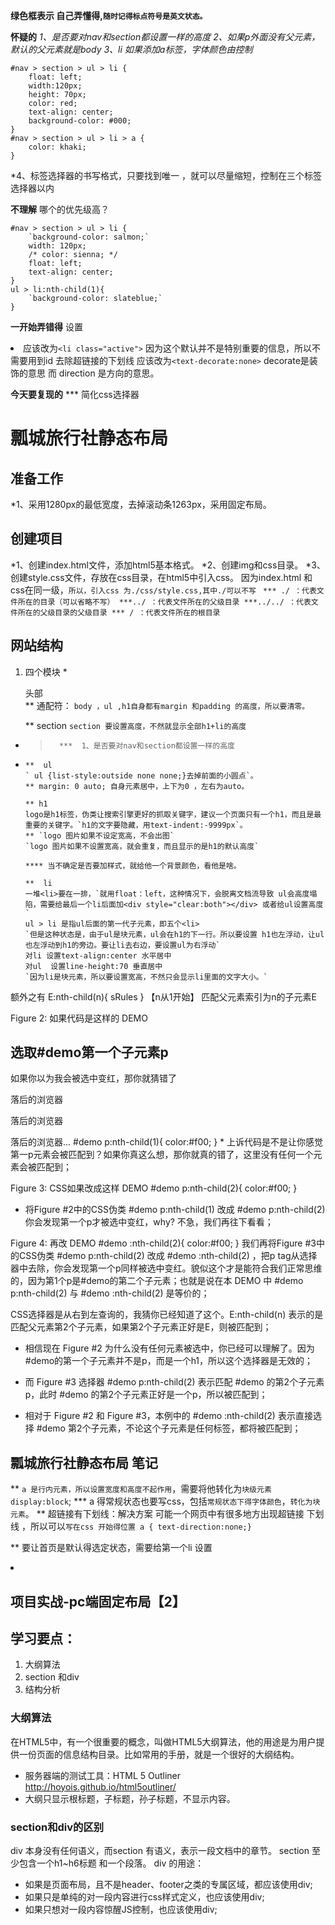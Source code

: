 

**绿色框表示 自己弄懂得,`随时记得标点符号是英文状态。`**

**怀疑的**
*1、是否要对nav和section都设置一样的高度*
*2、如果p外面没有父元素，默认的父元素就是body*
*3、li 如果添加a标签，字体颜色由控制*    
```
#nav > section > ul > li {
    float: left;
    width:120px;
    height: 70px;
    color: red;
    text-align: center;
    background-color: #000;
}
#nav > section > ul > li > a {
    color: khaki;
}
``` 
*4、标签选择器的书写格式，只要找到唯一 ，就可以尽量缩短，控制在三个标签选择器以内   

**不理解**
哪个的优先级高？
```
#nav > section > ul > li {
    `background-color: salmon;`
    width: 120px;
    /* color: sienna; */
    float: left;
    text-align: center;
}
ul > li:nth-child(1){
    `background-color: slateblue;`
}
```

**一开始弄错得**
 设置<li div="active"> 应该改为`<li class="active">` 因为这个默认并不是特别重要的信息，所以不需要用到id
  去除超链接的下划线 <text-driection> 应该改为`<text-decorate:none>` decorate是装饰的意思 而 direction 是方向的意思。

**今天要复现的**
*** 简化css选择器








<!-- 2019-11-26 -->
# 瓢城旅行社静态布局
## 准备工作
*1、采用1280px的最低宽度，去掉滚动条1263px，采用固定布局。
## 创建项目
*1、创建index.html文件，添加html5基本格式。
*2、创建img和css目录。
*3、创建style.css文件，存放在css目录，在html5中引入css。
   因为index.html 和css在同一级，`所以，引入css 为./css/style.css,其中./可以不写 ` 
    `*** ./ ：代表文件所在的目录（可以省略不写）
     ***../ ：代表文件所在的父级目录
     ***../../ ：代表文件所在的父级目录的父级目录
     *** / ：代表文件所在的根目录`
## 网站结构
1. 四个模块
   *<nav>头部</nav>
      ** 通配符：
       `body ，ul ,h1自身都有margin 和padding 的高度，所以要清零。`

      **  section
      `section 要设置高度，不然就显示全部h1+li的高度`
* >       ***  1、是否要对nav和section都设置一样的高度
* 
      **  ul
      ` ul {list-style:outside none none;}去掉前面的小圆点`。
      ** margin: 0 auto; 自身元素居中，上下为0 ，左右为auto。

      ** h1
      logo是h1标签，伪类让搜索引擎更好的抓取关键字，建议一个页面只有一个h1，而且是最重要的关键字。`h1的文字要隐藏，用text-indent:-9999px`。
      ** `logo 图片如果不设定宽高，不会出图`
      `logo 图片如果不设置宽高，就会重复，而且显示的是h1的默认高度`

      **** 当不确定是否要加样式，就给他一个背景颜色，看他是啥。

      **  li
      一堆<li>要在一排，`就用float：left，这种情况下，会脱离文档流导致 ul会高度塌陷，需要给最后一个li后面加<div style="clear:both"></div> 或者给ul设置高度`
      ul > li 是指ul后面的第一代子元素，即五个<li> 
      `但是这种状态是，由于ul是块元素，ul会在h1的下一行。所以要设置 h1也左浮动，让ul也左浮动到h1的旁边。要让li去右边，要设置ul为右浮动`
      对li 设置text-align:center 水平居中
      对ul  设置line-height:70 垂直居中
      `因为li是块元素，所以要设置宽高，不然只会显示li里面的文字大小。`

<!-- 2019-11-27 -->
额外之有
E:nth-child(n){ sRules } 【n从1开始】
匹配父元素索引为n的子元素E

Figure 2: 如果代码是这样的 DEMO
<section id="demo"> <h1>选取#demo第一个子元素p</h1> <p>如果你以为我会被选中变红，那你就猜错了</p> <p>落后的浏览器</p> <p>落后的浏览器</p> <p>落后的浏览器... 
#demo p:nth-child(1){ color:#f00; }
* 上诉代码是不是让你感觉第一p元素会被匹配到？如果你真这么想，那你就真的错了，这里没有任何一个元素会被匹配到；

Figure 3: CSS如果改成这样 DEMO
#demo p:nth-child(2){ color:#f00; }
* 将Figure #2中的CSS伪类 #demo p:nth-child(1) 改成 #demo p:nth-child(2) 你会发现第一个p才被选中变红，why? 不急，我们再往下看看；

Figure 4: 再改 DEMO
#demo :nth-child(2){ color:#f00; }
我们再将Figure #3中的CSS伪类 #demo p:nth-child(2) 改成 #demo :nth-child(2) ，把p tag从选择器中去除，你会发现第一个p同样被选中变红。貌似这个才是能符合我们正常思维的，因为第1个p是#demo的第二个子元素；也就是说在本 DEMO 中 #demo p:nth-child(2) 与 #demo :nth-child(2) 是等价的；


CSS选择器是从右到左查询的，我猜你已经知道了这个。E:nth-child(n) 表示的是匹配父元素第2个子元素，如果第2个子元素正好是E，则被匹配到；
* 相信现在 Figure #2 为什么没有任何元素被选中，你已经可以理解了。因为#demo的第一个子元素并不是p，而是一个h1，所以这个选择器是无效的；

* 而 Figure #3 选择器 #demo p:nth-child(2) 表示匹配 #demo 的第2个子元素p，此时 #demo 的第2个子元素正好是一个p，所以被匹配到；

* 相对于 Figure #2 和 Figure #3，本例中的 #demo :nth-child(2) 表示直接选择 #demo 第2个子元素，不论这个子元素是任何标签，都将被匹配到；

# 瓢城旅行社静态布局 笔记

**  `a 是行内元素，所以设置宽度和高度不起作用`，需要将他转化为`块级元素 display:block`;
*** a 得常规状态也要写css，包括`常规状态下得字体颜色`，`转化为块元素`。
**  超链接有下划线：解决方案 可能一个网页中有很多地方出现超链接 下划线 ，所以可以`写在css 开始得位置 a { text-direction:none;}`
    
**   要让首页是默认得选定状态，需要给第一个li 设置<li class="active">

<!-- 2019-11-28 -->
# 项目实战-pc端固定布局【2】
## 学习要点：
1. 大纲算法
2. section 和div
3. 结构分析

### 大纲算法
在HTML5中，有一个很重要的概念，叫做HTML5大纲算法，他的用途是为用户提供一份页面的信息结构目录。比如常用的手册，就是一个很好的大纲结构。
* 服务器端的测试工具：HTML 5 Outliner  http://hoyois.github.io/html5outliner/
* 大纲只显示根标题，子标题，孙子标题，不显示内容。


### section和div的区别
div 本身没有任何语义，而section 有语义，表示一段文档中的章节。
section 至少包含一个h1~h6标题 和一个段落。
div 的用途：
* 如果是页面布局，且不是header、footer之类的专属区域，都应该使用div;
* 如果只是单纯的对一段内容进行css样式定义，也应该使用div;
* 如果只想对一段内容惊醒JS控制，也应该使用div;





